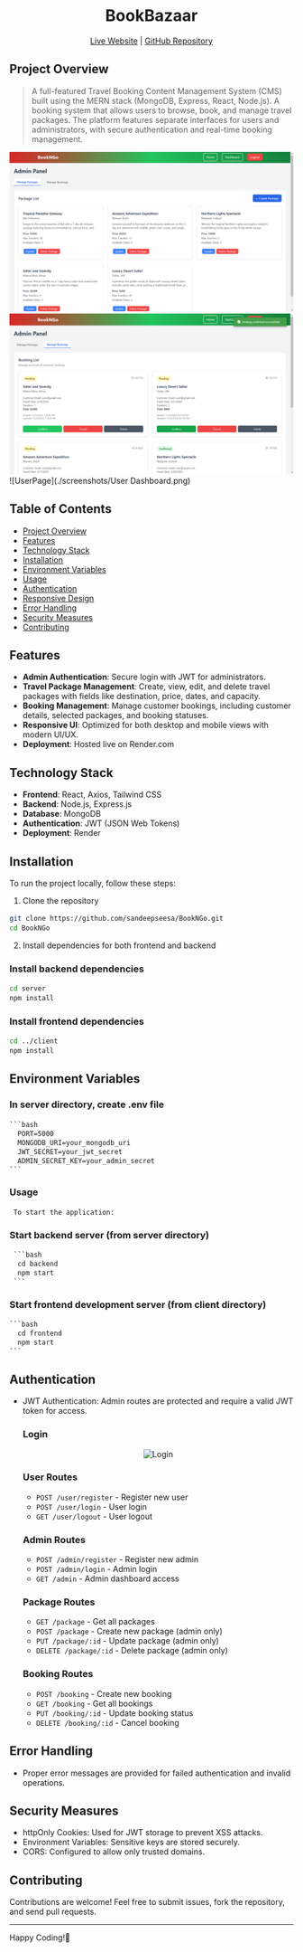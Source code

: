 <h1 align="center">
BookBazaar
</h1>
<p align="center"> 
<a href='https://bookngo-client.onrender.com'>Live Website</a> | <a href='https://github.com/sandeepseesa/BookNGo'>GitHub Repository</a> <p>
  
## Project Overview

>A full-featured Travel Booking Content Management System (CMS) built using the MERN stack (MongoDB, Express, React, Node.js). A booking system that allows users to browse, book, and manage travel packages. The platform features separate interfaces for users and administrators, with secure authentication and real-time booking management.

![AdminPage1](./screenshots/ManagePackage.png)
![AdminPage2](./screenshots/ManageBooking.png)
![UserPage](./screenshots/User Dashboard.png)

## Table of Contents

- [Project Overview](#project-overview)
- [Features](#features)
- [Technology Stack](#technology-stack)
- [Installation](#installation)
- [Environment Variables](#environment-variables)
- [Usage](#usage)
- [Authentication](#authentication)
- [Responsive Design](#responsive-design)
- [Error Handling](#error-handling)
- [Security Measures](#security-measures)
- [Contributing](#contributing)
  
## Features

  - **Admin Authentication**: Secure login with JWT for administrators.
  - **Travel Package Management**: Create, view, edit, and delete travel packages with fields like destination, price, dates, and capacity.
  - **Booking Management**: Manage customer bookings, including customer details, selected packages, and booking statuses.
  - **Responsive UI**: Optimized for both desktop and mobile views with modern UI/UX.
  - **Deployment**: Hosted live on Render.com

## Technology Stack

- **Frontend**: React, Axios, Tailwind CSS
- **Backend**: Node.js, Express.js
- **Database**: MongoDB
- **Authentication**: JWT (JSON Web Tokens)
- **Deployment**: Render

## Installation

To run the project locally, follow these steps:

1. Clone the repository 
  ```bash
  git clone https://github.com/sandeepseesa/BookNGo.git
  cd BookNGo
  ```
2. Install dependencies for both frontend and backend
    
  ### Install backend dependencies  
  ```bash
  cd server
  npm install
  ```
  ### Install frontend dependencies
   ```bash
  cd ../client
  npm install
  ```

## Environment Variables
     
  ### In server directory, create .env file
    ```bash    
      PORT=5000
      MONGODB_URI=your_mongodb_uri
      JWT_SECRET=your_jwt_secret
      ADMIN_SECRET_KEY=your_admin_secret
    ```
  
  ### Usage
     To start the application:
     
  ### Start backend server (from server directory)
     ```bash
      cd backend
      npm start
     ```
  ### Start frontend development server (from client directory)
    ```bash
      cd frontend
      npm start
    ```
## Authentication
- JWT Authentication: Admin routes are protected and require a valid JWT token for access.

  ### Login
  <p align="center"> <img src="./screenshots/Login.png" alt="Login" width="300"/> </p>
  
  ### User Routes
  - `POST /user/register` - Register new user
  - `POST /user/login` - User login
  - `GET /user/logout` - User logout

  ### Admin Routes
  - `POST /admin/register` - Register new admin
  - `POST /admin/login` - Admin login
  - `GET /admin` - Admin dashboard access
  
  ### Package Routes
  - `GET /package` - Get all packages
  - `POST /package` - Create new package (admin only)
  - `PUT /package/:id` - Update package (admin only)
  - `DELETE /package/:id` - Delete package (admin only)

  ### Booking Routes
  - `POST /booking` - Create new booking
  - `GET /booking` - Get all bookings
  - `PUT /booking/:id` - Update booking status
  - `DELETE /booking/:id` - Cancel booking

## Error Handling

- Proper error messages are provided for failed authentication and invalid operations.

## Security Measures
- httpOnly Cookies: Used for JWT storage to prevent XSS attacks.
- Environment Variables: Sensitive keys are stored securely.
- CORS: Configured to allow only trusted domains.

## Contributing
Contributions are welcome! Feel free to submit issues, fork the repository, and send pull requests.

---
Happy Coding!🚀
